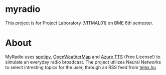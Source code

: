 # myradio
This project is for Project Laboratory (VITMAL01) on BME 6th semester.

# About

MyRadio uses [spotipy](https://spotipy.readthedocs.io/en/2.18.0/), [OpenWeatherMap](https://openweathermap.org/api) and [Azure TTS](https://docs.microsoft.com/en-us/azure/cognitive-services/speech-service/index-text-to-speech) (Free License!) to simulate an everyday radio broadcast. The project utilizes Neural Networks to select intresting topics for the user, through an RSS feed from [telex.hu](https://telex.hu/)
